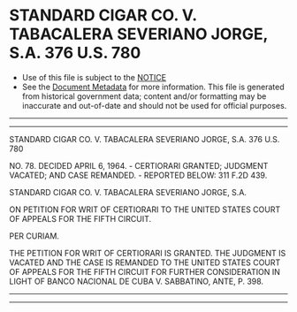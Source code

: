 ---
---

# STANDARD CIGAR CO. V. TABACALERA SEVERIANO JORGE, S.A. 376 U.S. 780

* Use of this file is subject to the [NOTICE](https://github.com/publicdocs/notice/blob/master/NOTICE)
* See the [Document Metadata](../../../) for more information.
  This file is generated from historical government data; content and/or formatting may be inaccurate and out-of-date and should not be used for official purposes.

----------
----------

STANDARD CIGAR CO. V. TABACALERA SEVERIANO JORGE, S.A. 376 U.S. 780

NO. 78.  DECIDED APRIL 6, 1964.  - CERTIORARI GRANTED; JUDGMENT VACATED; AND CASE REMANDED.  - REPORTED BELOW:  311 F.2D 439.

STANDARD CIGAR CO. V. TABACALERA SEVERIANO JORGE, S.A.

ON PETITION FOR WRIT OF CERTIORARI TO THE UNITED STATES COURT OF APPEALS FOR THE FIFTH CIRCUIT.

PER CURIAM.

THE PETITION FOR WRIT OF CERTIORARI IS GRANTED.  THE JUDGMENT IS VACATED AND THE CASE IS REMANDED TO THE UNITED STATES COURT OF APPEALS FOR THE FIFTH CIRCUIT FOR FURTHER CONSIDERATION IN LIGHT OF BANCO NACIONAL DE CUBA V. SABBATINO, ANTE, P. 398.


----------
----------

